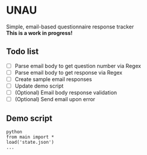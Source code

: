 # UNAU
Simple, email-based questionnaire response tracker\
**This is a work in progress!**

## Todo list
- [ ] Parse email body to get question number via Regex
- [ ] Parse email body to get response via Regex
- [ ] Create sample email responses
- [ ] Update demo script
- [ ] \(Optional) Email body response validation 
- [ ] \(Optional) Send email upon error

## Demo script
```
python
from main import *
load('state.json')
...
```
